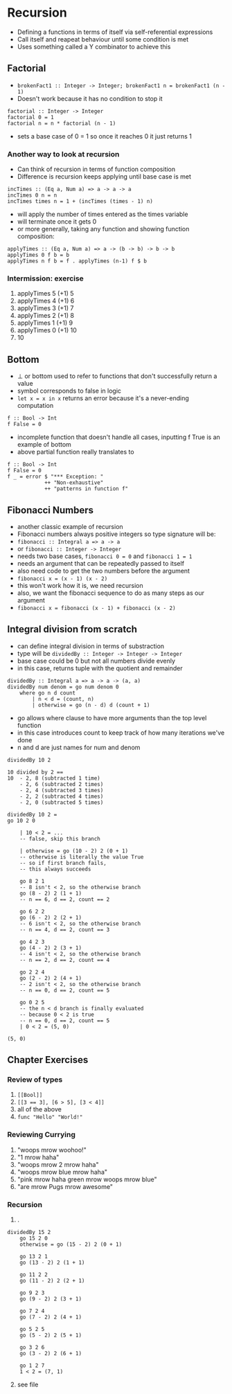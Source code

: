 # Recursion

* Defining a functions in terms of itself via self-referential expressions
* Call itself and reapeat behaviour until some condition is met
* Uses something called a Y combinator to achieve this

## Factorial

* `brokenFact1 :: Integer -> Integer; brokenFact1 n = brokenFact1 (n - 1)`
* Doesn't work because it has no condition to stop it

```
factorial :: Integer -> Integer
factorial 0 = 1
factorial n = n * factorial (n - 1)
```

* sets a base case of 0 = 1 so once it reaches 0 it just returns 1

### Another way to look at recursion

* Can think of recursion in terms of function composition
* Difference is recursion keeps applying until base case is met

```
incTimes :: (Eq a, Num a) => a -> a -> a
incTimes 0 n = n
incTimes times n = 1 + (incTimes (times - 1) n)
```

* will apply the number of times entered as the times variable
* will terminate once it gets 0
* or more generally, taking any function and showing function composition:

```
applyTimes :: (Eq a, Num a) => a -> (b -> b) -> b -> b
applyTimes 0 f b = b
applyTimes n f b = f . applyTimes (n-1) f $ b
```

### Intermission: exercise

1. applyTimes 5 (+1) 5
2. applyTimes 4 (+1) 6
3. applyTimes 3 (+1) 7
4. applyTimes 2 (+1) 8
5. applyTimes 1 (+1) 9
6. applyTimes 0 (+1) 10
7. 10

## Bottom

* ⊥ or bottom used to refer to functions that don't successfully return a value
* symbol corresponds to false in logic
* `let x = x in x` returns an error because it's a never-ending computation

``` 
f :: Bool -> Int
f False = 0
```

* incomplete function that doesn't handle all cases, inputting f True is an example of bottom
* above partial function really translates to

```
f :: Bool -> Int
f False = 0
f _ = error $ "*** Exception: "
            ++ "Non-exhaustive"
            ++ "patterns in function f"
```

## Fibonacci Numbers

* another classic example of recursion
* Fibonacci numbers always positive integers so type signature will be:
* `fibonacci :: Integral a => a -> a`
* or `fibonacci :: Integer -> Integer`
* needs two base cases, `fibonacci 0 = 0` and `fibonacci 1 = 1`
* needs an argument that can be repeatedly passed to itself
* also need code to get the two numbers before the argument
* `fibonacci x = (x - 1) (x - 2)`
* this won't work how it is, we need recursion
* also, we want the fibonacci sequence to do as many steps as our argument
* `fibonacci x = fibonacci (x - 1) + fibonacci (x - 2)`

## Integral division from scratch

* can define integral division in terms of substraction
* type will be `dividedBy :: Integer -> Integer -> Integer`
* base case could be 0 but not all numbers divide evenly
* in this case, returns tuple with the quotient and remainder

```
dividedBy :: Integral a => a -> a -> (a, a)
dividedBy num denom = go num denom 0
    where go n d count
        | n < d = (count, n)
        | otherwise = go (n - d) d (count + 1)
```

* go allows where clause to have more arguments than the top level function
* in this case introduces count to keep track of how many iterations we've done
* n and d are just names for num and denom
  
```
dividedBy 10 2

10 divided by 2 ==
10  - 2, 8 (subtracted 1 time)
    - 2, 6 (subtracted 2 times)
    - 2, 4 (subtracted 3 times)
    - 2, 2 (subtracted 4 times)
    - 2, 0 (subtracted 5 times)
```

```
dividedBy 10 2 =
go 10 2 0

    | 10 < 2 = ...
    -- false, skip this branch
    
    | otherwise = go (10 - 2) 2 (0 + 1)
    -- otherwise is literally the value True
    -- so if first branch fails,
    -- this always succeeds
    
    go 8 2 1
    -- 8 isn't < 2, so the otherwise branch
    go (8 - 2) 2 (1 + 1)
    -- n == 6, d == 2, count == 2

    go 6 2 2
    go (6 - 2) 2 (2 + 1)
    -- 6 isn't < 2, so the otherwise branch
    -- n == 4, d == 2, count == 3

    go 4 2 3
    go (4 - 2) 2 (3 + 1)
    -- 4 isn't < 2, so the otherwise branch
    -- n == 2, d == 2, count == 4
    
    go 2 2 4
    go (2 - 2) 2 (4 + 1)
    -- 2 isn't < 2, so the otherwise branch
    -- n == 0, d == 2, count == 5
    
    go 0 2 5
    -- the n < d branch is finally evaluated
    -- because 0 < 2 is true
    -- n == 0, d == 2, count == 5
    | 0 < 2 = (5, 0)

(5, 0)
```

## Chapter Exercises

### Review of types

1. `[[Bool]]`
2. `[[3 == 3], [6 > 5], [3 < 4]]`
3. all of the above
4. `func "Hello" "World!"`

### Reviewing Currying

1. "woops mrow woohoo!"
2. "1 mrow haha"
3. "woops mrow 2 mrow haha"
4. "woops mrow blue mrow haha" 
5. "pink mrow haha green mrow woops mrow blue"
6. "are mrow Pugs mrow awesome"

### Recursion

1. .

```
dividedBy 15 2
    go 15 2 0
    otherwise = go (15 - 2) 2 (0 + 1)

    go 13 2 1
    go (13 - 2) 2 (1 + 1)

    go 11 2 2
    go (11 - 2) 2 (2 + 1)

    go 9 2 3
    go (9 - 2) 2 (3 + 1)

    go 7 2 4
    go (7 - 2) 2 (4 + 1)

    go 5 2 5
    go (5 - 2) 2 (5 + 1)

    go 3 2 6
    go (3 - 2) 2 (6 + 1)

    go 1 2 7
    1 < 2 = (7, 1)
```

2. see file